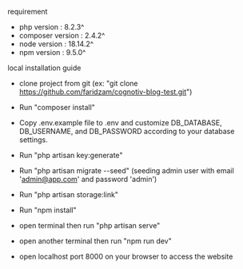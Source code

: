 requirement
- php version : 8.2.3^
- composer version : 2.4.2^
- node version : 18.14.2^
- npm version : 9.5.0^

local installation guide

- clone project from git (ex: "git clone https://github.com/faridzam/cognotiv-blog-test.git")
- Run "composer install"
- Copy .env.example file to .env and customize DB_DATABASE, DB_USERNAME, and DB_PASSWORD according to your database settings.
- Run "php artisan key:generate"
- Run "php artisan migrate --seed" (seeding admin user with email 'admin@app.com' and password 'admin')
- Run "php artisan storage:link"
- Run "npm install"

- open terminal then run "php artisan serve"
- open another terminal then run "npm run dev"

- open localhost port 8000 on your browser to access the website
